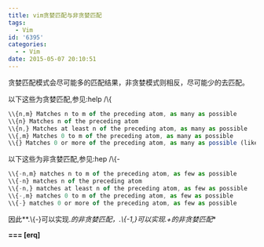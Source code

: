 ```yaml
---
title: vim贪婪匹配与非贪婪匹配
tags:
  - Vim
id: '6395'
categories:
  - - Vim
date: 2015-05-07 20:10:51
---
```



<!-- more -->
贪婪匹配模式会尽可能多的匹配结果，非贪婪模式则相反，尽可能少的去匹配。

以下这些为贪婪匹配,参见:help /\\{
```js
\\{n,m} Matches n to m of the preceding atom, as many as possible
\\{n} Matches n of the preceding atom
\\{n,} Matches at least n of the preceding atom, as many as possible 
\\{,m} Matches 0 to m of the preceding atom, as many as possible
\\{} Matches 0 or more of the preceding atom, as many as possible (like *)
```

以下这些为非贪婪匹配,参见:hep /\\{-
```js 
\\{-n,m} matches n to m of the preceding atom, as few as possible
\\{-n} matches n of the preceding atom 
\\{-n,} matches at least n of the preceding atom, as few as possible
\\{-,m} matches 0 to m of the preceding atom, as few as possible
\\{-} matches 0 or more of the preceding atom, as few as possible
```

因此**.\\{-}可以实现.*的非贪婪匹配，.\\{-1,}可以实现.+的非贪婪匹配**

**\===
\[erq\]**